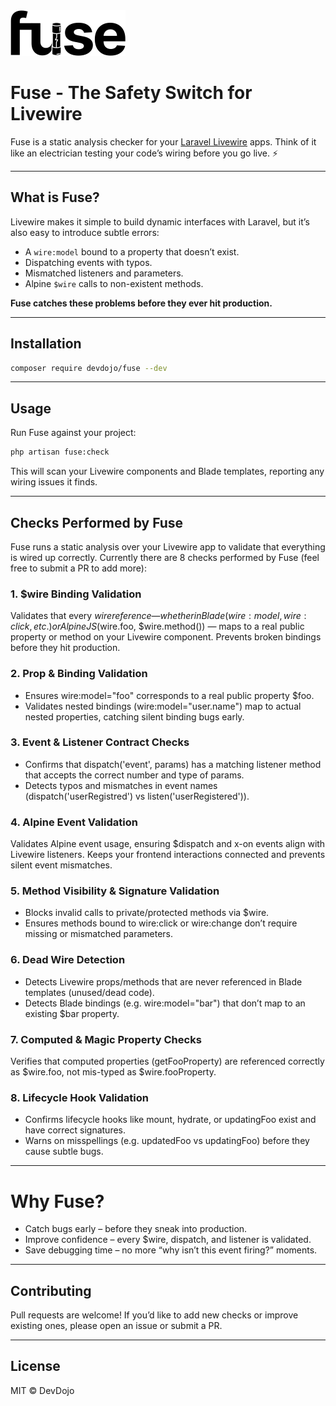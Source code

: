 <img src="./logo.svg" alt="Fuse Logo" width="184" height="73">

# Fuse - The Safety Switch for Livewire

Fuse is a static analysis checker for your [Laravel Livewire](https://livewire.laravel.com/) apps. Think of it like an electrician testing your code’s wiring before you go live. ⚡

---

## What is Fuse?

Livewire makes it simple to build dynamic interfaces with Laravel, but it’s also easy to introduce subtle errors:
- A `wire:model` bound to a property that doesn’t exist.
- Dispatching events with typos.
- Mismatched listeners and parameters.
- Alpine `$wire` calls to non-existent methods.

**Fuse catches these problems before they ever hit production.**

---

## Installation

```bash
composer require devdojo/fuse --dev
```

---

## Usage

Run Fuse against your project:

```bash
php artisan fuse:check
```

This will scan your Livewire components and Blade templates, reporting any wiring issues it finds.

---

## Checks Performed by Fuse

Fuse runs a static analysis over your Livewire app to validate that everything is wired up correctly. Currently there are 8 checks performed by Fuse (feel free to submit a PR to add more):

### 1. $wire Binding Validation

Validates that every $wire reference — whether in Blade (wire:model, wire:click, etc.) or AlpineJS ($wire.foo, $wire.method()) — maps to a real public property or method on your Livewire component. Prevents broken bindings before they hit production.

### 2. Prop & Binding Validation
- Ensures wire:model="foo" corresponds to a real public property $foo.
- Validates nested bindings (wire:model="user.name") map to actual nested properties, catching silent binding bugs early.

### 3. Event & Listener Contract Checks
- Confirms that dispatch('event', params) has a matching listener method that accepts the correct number and type of params.
- Detects typos and mismatches in event names (dispatch('userRegistred') vs listen('userRegistered')).

### 4. Alpine Event Validation

Validates Alpine event usage, ensuring $dispatch and x-on events align with Livewire listeners. Keeps your frontend interactions connected and prevents silent event mismatches.

### 5. Method Visibility & Signature Validation
- Blocks invalid calls to private/protected methods via $wire.
- Ensures methods bound to wire:click or wire:change don’t require missing or mismatched parameters.

### 6. Dead Wire Detection
- Detects Livewire props/methods that are never referenced in Blade templates (unused/dead code).
- Detects Blade bindings (e.g. wire:model="bar") that don’t map to an existing $bar property.

### 7. Computed & Magic Property Checks

Verifies that computed properties (getFooProperty) are referenced correctly as $wire.foo, not mis-typed as $wire.fooProperty.

### 8. Lifecycle Hook Validation
- Confirms lifecycle hooks like mount, hydrate, or updatingFoo exist and have correct signatures.
- Warns on misspellings (e.g. updatedFoo vs updatingFoo) before they cause subtle bugs.

---

# Why Fuse?

- Catch bugs early – before they sneak into production.
- Improve confidence – every $wire, dispatch, and listener is validated.
- Save debugging time – no more “why isn’t this event firing?” moments.

---

## Contributing

Pull requests are welcome! If you’d like to add new checks or improve existing ones, please open an issue or submit a PR.

---

## License

MIT © DevDojo